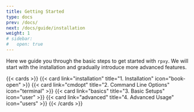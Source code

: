 ```yaml
---
title: Getting Started
type: docs
prev: /docs/
next: /docs/guide/installation
weight: 1
# sidebar:
#   open: true
---
```


Here we guide you through the basic steps to get started with `rpxy`. We will start with the installation and gradually introduce more advanced features.

{{< cards >}}
{{< card link="installation" title="1. Installation" icon="book-open" >}}
{{< card link="cmdopt" title="2. Command Line Options" icon="terminal" >}}
{{< card link="basics" title="3. Basic Setups" icon="user" >}}
{{< card link="advanced" title="4. Advanced Usage" icon="users" >}}
{{< /cards >}}
